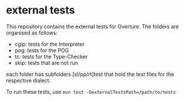 external tests
===

This repository contains the external tests for Overture. The folders are organised as follows:

* cgip: tests for the Interpreter
* pog: tests for the POG
* tc: tests for the Type-Checker
* skip: tests that are not run

each folder has subfolders [sl/pp/rt]test that hold the test files for the respective dialect.

To run these tests, use `mvn test -DexternalTestsPath=/path/to/tests`
